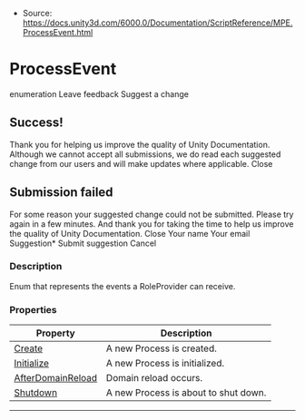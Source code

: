 * Source: https://docs.unity3d.com/6000.0/Documentation/ScriptReference/MPE.ProcessEvent.html

# ProcessEvent
enumeration
Leave feedback
Suggest a change
## Success!
Thank you for helping us improve the quality of Unity Documentation. Although we cannot accept all submissions, we do read each suggested change from our users and will make updates where applicable.
Close
## Submission failed
For some reason your suggested change could not be submitted. Please <a>try again</a> in a few minutes. And thank you for taking the time to help us improve the quality of Unity Documentation.
Close
Your name Your email Suggestion* Submit suggestion
Cancel
### Description
Enum that represents the events a RoleProvider can receive.
### Properties
Property | Description  
---|---  
[Create](https://docs.unity3d.com/6000.0/Documentation/ScriptReference/MPE.ProcessEvent.Create.html) | A new Process is created.  
[Initialize](https://docs.unity3d.com/6000.0/Documentation/ScriptReference/MPE.ProcessEvent.Initialize.html) | A new Process is initialized.  
[AfterDomainReload](https://docs.unity3d.com/6000.0/Documentation/ScriptReference/MPE.ProcessEvent.AfterDomainReload.html) | Domain reload occurs.  
[Shutdown](https://docs.unity3d.com/6000.0/Documentation/ScriptReference/MPE.ProcessEvent.Shutdown.html) | A new Process is about to shut down.  
* * *
